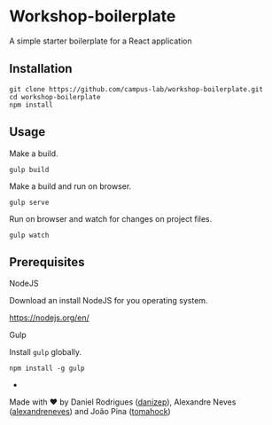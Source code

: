 # Workshop-boilerplate

A simple starter boilerplate for a React application

## Installation

```
git clone https://github.com/campus-lab/workshop-boilerplate.git
cd workshop-boilerplate
npm install
```

## Usage

Make a build.

```
gulp build
```

Make a build and run on browser.

```
gulp serve
```

Run on browser and watch for changes on project files.

```
gulp watch
```

## Prerequisites

NodeJS

Download an install NodeJS for you operating system.

https://nodejs.org/en/


Gulp

Install ```gulp``` globally.

```
npm install -g gulp
```
-

Made with ♥ by Daniel Rodrigues ([danizep](https://github.com/danizep)), Alexandre Neves ([alexandreneves](https://github.com/alexandreneves)) and João Pina ([tomahock](https://github.com/tomahock))
